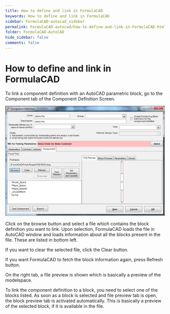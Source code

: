 ```yaml
---
title: How to define and link in FormulaCAD
keywords: How to define and link in FormulaCAD
sidebar: FormulaCAD-autocad_sidebar
permalink: FormulaCAD-autocad/how-to-define-and-link-in-FormulaCAD.html
folder: FormulaCAD-AutoCAD
hide_sidebar: false
comments: false
---
```

# How to define and link in FormulaCAD



To link a component definition with an AutoCAD parametric block, go to the Component tab of the Component Definition Screen.

![](/images/how-to-define-and-link-in-FormulaCAD.jpg)

Click on the browse button and select a file which contains the block definition you want to link. Upon selection, FormulaCAD loads the file in AutoCAD window and loads information about all the blocks present in the file. These are listed in bottom left.

If you want to clear the selected file, click the Clear button.

If you want FormulaCAD to fetch the block information again, press Refresh button.

On the right tab, a file preview is shown which is basically a preview of the modelspace.

To link the component definition to a block, you need to select one of the blocks listed. As soon as a block is selected and file preview tab is open, the block preview tab is activated automatically. This is basically a preview of the selected block, if it is available in the file.

